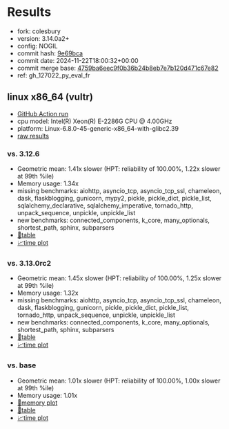 # Results

- fork: colesbury
- version: 3.14.0a2+
- config: NOGIL
- commit hash: [9e69bca](https://github.com/colesbury/cpython/commit/9e69bca)
- commit date: 2024-11-22T18:00:32+00:00
- commit merge base: [4759ba6eec9f0b36b24b8eb7e7b120d471c67e82](https://github.com/colesbury/cpython/commit/4759ba6eec9f0b36b24b8eb7e7b120d471c67e82)
- ref: gh_127022_py_eval_fr

## linux x86_64 (vultr)

- [GitHub Action run](https://github.com/facebookexperimental/free-threading-benchmarking/actions/runs/11977743008)
- cpu model: Intel(R) Xeon(R) E-2286G CPU @ 4.00GHz
- platform: Linux-6.8.0-45-generic-x86_64-with-glibc2.39
- [raw results](bm-20241122-vultr-x86_64-colesbury-gh_127022_py_eval_fr-3.14.0a2%2B-9e69bca.json)

### vs. 3.12.6

- Geometric mean: 1.41x slower (HPT: reliability of 100.00%, 1.22x slower at 99th %ile)
- Memory usage: 1.34x
- missing benchmarks: aiohttp, asyncio_tcp, asyncio_tcp_ssl, chameleon, dask, flaskblogging, gunicorn, mypy2, pickle, pickle_dict, pickle_list, sqlalchemy_declarative, sqlalchemy_imperative, tornado_http, unpack_sequence, unpickle, unpickle_list
- new benchmarks: connected_components, k_core, many_optionals, shortest_path, sphinx, subparsers
- [📄table](bm-20241122-vultr-x86_64-colesbury-gh_127022_py_eval_fr-3.14.0a2%2B-9e69bca-vs-3.12.6.md)
- [📈time plot](bm-20241122-vultr-x86_64-colesbury-gh_127022_py_eval_fr-3.14.0a2%2B-9e69bca-vs-3.12.6.svg)

### vs. 3.13.0rc2

- Geometric mean: 1.45x slower (HPT: reliability of 100.00%, 1.25x slower at 99th %ile)
- Memory usage: 1.32x
- missing benchmarks: aiohttp, asyncio_tcp, asyncio_tcp_ssl, chameleon, dask, flaskblogging, gunicorn, pickle, pickle_dict, pickle_list, tornado_http, unpack_sequence, unpickle, unpickle_list
- new benchmarks: connected_components, k_core, many_optionals, shortest_path, sphinx, subparsers
- [📄table](bm-20241122-vultr-x86_64-colesbury-gh_127022_py_eval_fr-3.14.0a2%2B-9e69bca-vs-3.13.0rc2.md)
- [📈time plot](bm-20241122-vultr-x86_64-colesbury-gh_127022_py_eval_fr-3.14.0a2%2B-9e69bca-vs-3.13.0rc2.svg)

### vs. base

- Geometric mean: 1.01x slower (HPT: reliability of 100.00%, 1.00x slower at 99th %ile)
- Memory usage: 1.01x
- [🧠memory plot](bm-20241122-vultr-x86_64-colesbury-gh_127022_py_eval_fr-3.14.0a2%2B-9e69bca-vs-base-mem.svg)
- [📄table](bm-20241122-vultr-x86_64-colesbury-gh_127022_py_eval_fr-3.14.0a2%2B-9e69bca-vs-base.md)
- [📈time plot](bm-20241122-vultr-x86_64-colesbury-gh_127022_py_eval_fr-3.14.0a2%2B-9e69bca-vs-base.svg)

